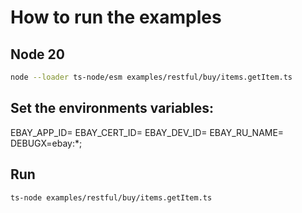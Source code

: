 # How to run the examples

## Node 20
```bash
node --loader ts-node/esm examples/restful/buy/items.getItem.ts
```

## Set the environments variables:
EBAY_APP_ID=
EBAY_CERT_ID=
EBAY_DEV_ID=
EBAY_RU_NAME=
DEBUGX=ebay:*;

## Run
```bash
ts-node examples/restful/buy/items.getItem.ts
```